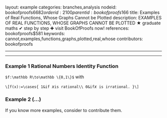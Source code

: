 layout: example
categories: branches,analysis
nodeid: bookofproofs$6682
orderid: 2100
parentid: bookofproofs$166
title: Examples of Real Functions, Whose Graphs Cannot be Plotted
description: EXAMPLES OF REAL FUNCTIONS, WHOSE GRAPHS CANNOT BE PLOTTED &#9733; graduate maths &#10004; step by step &#10010; visit BookOfProofs now!
references: bookofproofs$581
keywords: cannot,examples,functions,graphs,plotted,real,whose
contributors: bookofproofs

---


---

### Example 1 Rational Numbers Identity Function
 `$f:\mathbb R\to\mathbb \{0,1\}$` with

`\[f(x):=\cases{
1&if `$x$` is rational\\
0&if `$x$` is irrational.
}\]`

### Example 2 (...)

If you know more examples, consider to contribute them.
